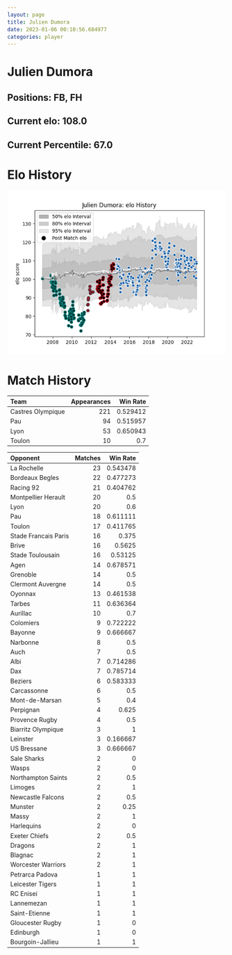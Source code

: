 ```yaml
---  
layout: page  
title: Julien Dumora  
date: 2023-01-06 00:10:56.684977  
categories: player  
---
```

# Julien Dumora

## Positions: FB, FH

## Current elo: 108.0

## Current Percentile: 67.0

# Elo History


![elo history](history_JulienDumora.png)
# Match History


| Team              |   Appearances |   Win Rate |
|:------------------|--------------:|-----------:|
| Castres Olympique |           221 |   0.529412 |
| Pau               |            94 |   0.515957 |
| Lyon              |            53 |   0.650943 |
| Toulon            |            10 |   0.7      |

| Opponent             |   Matches |   Win Rate |
|:---------------------|----------:|-----------:|
| La Rochelle          |        23 |   0.543478 |
| Bordeaux Begles      |        22 |   0.477273 |
| Racing 92            |        21 |   0.404762 |
| Montpellier Herault  |        20 |   0.5      |
| Lyon                 |        20 |   0.6      |
| Pau                  |        18 |   0.611111 |
| Toulon               |        17 |   0.411765 |
| Stade Francais Paris |        16 |   0.375    |
| Brive                |        16 |   0.5625   |
| Stade Toulousain     |        16 |   0.53125  |
| Agen                 |        14 |   0.678571 |
| Grenoble             |        14 |   0.5      |
| Clermont Auvergne    |        14 |   0.5      |
| Oyonnax              |        13 |   0.461538 |
| Tarbes               |        11 |   0.636364 |
| Aurillac             |        10 |   0.7      |
| Colomiers            |         9 |   0.722222 |
| Bayonne              |         9 |   0.666667 |
| Narbonne             |         8 |   0.5      |
| Auch                 |         7 |   0.5      |
| Albi                 |         7 |   0.714286 |
| Dax                  |         7 |   0.785714 |
| Beziers              |         6 |   0.583333 |
| Carcassonne          |         6 |   0.5      |
| Mont-de-Marsan       |         5 |   0.4      |
| Perpignan            |         4 |   0.625    |
| Provence Rugby       |         4 |   0.5      |
| Biarritz Olympique   |         3 |   1        |
| Leinster             |         3 |   0.166667 |
| US Bressane          |         3 |   0.666667 |
| Sale Sharks          |         2 |   0        |
| Wasps                |         2 |   0        |
| Northampton Saints   |         2 |   0.5      |
| Limoges              |         2 |   1        |
| Newcastle Falcons    |         2 |   0.5      |
| Munster              |         2 |   0.25     |
| Massy                |         2 |   1        |
| Harlequins           |         2 |   0        |
| Exeter Chiefs        |         2 |   0.5      |
| Dragons              |         2 |   1        |
| Blagnac              |         2 |   1        |
| Worcester Warriors   |         2 |   1        |
| Petrarca Padova      |         1 |   1        |
| Leicester Tigers     |         1 |   1        |
| RC Enisei            |         1 |   1        |
| Lannemezan           |         1 |   1        |
| Saint-Etienne        |         1 |   1        |
| Gloucester Rugby     |         1 |   0        |
| Edinburgh            |         1 |   0        |
| Bourgoin-Jallieu     |         1 |   1        |